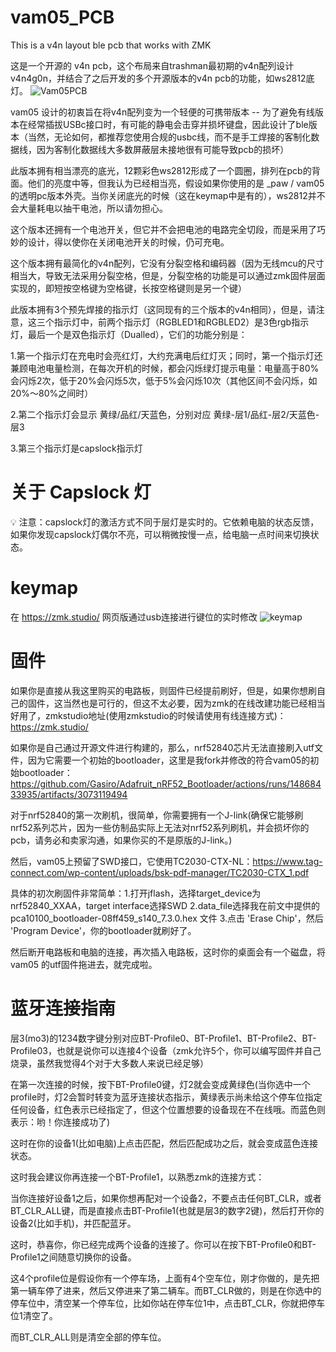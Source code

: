 # vam05_PCB
This is a v4n layout ble pcb that works with ZMK

这是一个开源的 v4n pcb，这个布局来自trashman最初期的v4n配列设计v4n4g0n，并结合了之后开发的多个开源版本的v4n pcb的功能，如ws2812底灯。
![Vam05PCB](https://github.com/user-attachments/assets/8a4b442b-c036-486b-8f3a-a88d296e4ab0)

vam05 设计的初衷旨在将v4n配列变为一个轻便的可携带版本 -- 为了避免有线版本在经常插拔USBc接口时，有可能的静电会击穿并损坏键盘，因此设计了ble版本（当然，无论如何，都推荐您使用合规的usbc线，而不是手工焊接的客制化数据线，因为客制化数据线大多数屏蔽层未接地很有可能导致pcb的损坏）

此版本拥有相当漂亮的底光，12颗彩色ws2812形成了一个圆圈，排列在pcb的背面。他们的亮度中等，但我认为已经相当亮，假设如果你使用的是 _paw / vam05 的透明pc版本外壳。当你关闭底光的时候（这在keymap中是有的），ws2812并不会大量耗电以抽干电池，所以请勿担心。

这个版本还拥有一个电池开关，但它并不会把电池的电路完全切段，而是采用了巧妙的设计，得以使你在关闭电池开关的时候，仍可充电。

这个版本拥有最简化的v4n配列，它没有分裂空格和编码器（因为无线mcu的尺寸相当大，导致无法采用分裂空格，但是，分裂空格的功能是可以通过zmk固件层面实现的，即短按空格键为空格键，长按空格键则是另一个键）

此版本拥有3个预先焊接的指示灯（这同现有的三个版本的v4n相同），但是，请注意，这三个指示灯中，前两个指示灯（RGBLED1和RGBLED2）是3色rgb指示灯，最后一个是双色指示灯（Dualled），它们的功能分别是：

1.第一个指示灯在充电时会亮红灯，大约充满电后红灯灭；同时，第一个指示灯还兼顾电池电量检测，在每次开机的时候，都会闪烁绿灯提示电量：电量高于80%会闪烁2次，低于20%会闪烁5次，低于5%会闪烁10次（其他区间不会闪烁，如20%～80%之间时）

2.第二个指示灯会显示 黄绿/品红/天蓝色，分别对应 黄绿-层1/品红-层2/天蓝色-层3

3.第三个指示灯是capslock指示灯

# 关于 Capslock 灯
💡 注意：capslock灯的激活方式不同于层灯是实时的。它依赖电脑的状态反馈，如果你发现capslock灯偶尔不亮，可以稍微按慢一点，给电脑一点时间来切换状态。

# keymap
在 https://zmk.studio/ 网页版通过usb连接进行键位的实时修改
![keymap](https://github.com/user-attachments/assets/7d019430-5735-4961-abc1-3cefaf85caa3)



# 固件
如果你是直接从我这里购买的电路板，则固件已经提前刷好，但是，如果你想刷自己的固件，这当然也是可行的，但这不太必要，因为zmk的在线改建功能已经相当好用了，zmkstudio地址(使用zmkstudio的时候请使用有线连接方式)：https://zmk.studio/

如果你是自己通过开源文件进行构建的，那么，nrf52840芯片无法直接刷入utf文件，因为它需要一个初始的bootloader，这里是我fork并修改的符合vam05的初始bootloader：https://github.com/Gasiro/Adafruit_nRF52_Bootloader/actions/runs/14868433935/artifacts/3073119494

对于nrf52840的第一次刷机，很简单，你需要拥有一个J-link(确保它能够刷nrf52系列芯片，因为一些仿制品实际上无法对nrf52系列刷机，并会损坏你的pcb，请务必和卖家沟通，如果你买的不是原版的J-link。)

然后，vam05上预留了SWD接口，它使用TC2030-CTX-NL：https://www.tag-connect.com/wp-content/uploads/bsk-pdf-manager/TC2030-CTX_1.pdf

具体的初次刷固件非常简单：1.打开jflash，选择target_device为nrf52840_XXAA，target interface选择SWD 2.data_file选择我在前文中提供的 pca10100_bootloader-08ff459_s140_7.3.0.hex 文件 3.点击 'Erase Chip'，然后 'Program Device'，你的bootloader就刷好了。

然后断开电路板和电脑的连接，再次插入电路板，这时你的桌面会有一个磁盘，将 vam05 的utf固件拖进去，就完成啦。


# 蓝牙连接指南
层3(mo3)的1234数字键分别对应BT-Profile0、BT-Profile1、BT-Profile2、BT-Profile03，也就是说你可以连接4个设备（zmk允许5个，你可以编写固件并自己烧录，虽然我觉得4个对于大多数人来说已经足够）

在第一次连接的时候，按下BT-Profile0键，灯2就会变成黄绿色(当你选中一个profile时，灯2会暂时转变为蓝牙连接状态指示，黄绿表示尚未给这个停车位指定任何设备，红色表示已经指定了，但这个位置想要的设备现在不在线哦。而蓝色则表示：哟！你连接成功了)

这时在你的设备1(比如电脑)上点击匹配，然后匹配成功之后，就会变成蓝色连接状态。

这时我会建议你再连接一个BT-Profile1，以熟悉zmk的连接方式：

当你连接好设备1之后，如果你想再配对一个设备2，不要点击任何BT_CLR，或者BT_CLR_ALL键，而是直接点击BT-Profile1(也就是层3的数字2键)，然后打开你的设备2(比如手机)，并匹配蓝牙。

这时，恭喜你，你已经完成两个设备的连接了。你可以在按下BT-Profile0和BT-Profile1之间随意切换你的设备。

这4个profile位是假设你有一个停车场，上面有4个空车位，刚才你做的，是先把第一辆车停了进来，然后又停进来了第二辆车。而BT_CLR做的，则是在你选中的停车位中，清空某一个停车位，比如你站在停车位1中，点击BT_CLR，你就把停车位1清空了。

而BT_CLR_ALL则是清空全部的停车位。



